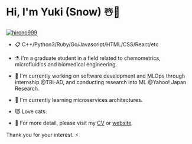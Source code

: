 # Hi, I'm Yuki (Snow) ☃️👋 

[![hirono999](https://img.shields.io/endpoint?url=https%3A%2F%2Fatcoder-badges.now.sh%2Fapi%2Fatcoder%2Fjson%2Fhirono999)](https://atcoder.jp/users/hirono999)

- 📋 C++/Python3/Ruby/Go/Javascript/HTML/CSS/React/etc

- ⚗️ I'm a graduate student in a field related to chemometrics, microfluidics and biomedical engineering.

- 🔭 I'm currently working on software development and MLOps through internship @TRI-AD, and conducting research into ML @Yahoo! Japan Research.

- 🌱 I'm currently learning microservices architectures.

- 😻 Love cats.

- 💬 For more detail, please visit my <a href="https://www.snowyuki31.com/about">CV</a> or <a href="https://www.snowyuki31.com/">website</a>.

Thank you for your interest. ⚡
